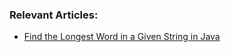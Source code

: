
### Relevant Articles:

- [Find the Longest Word in a Given String in Java](https://www.baeldung.com/java-longest-word-string)
